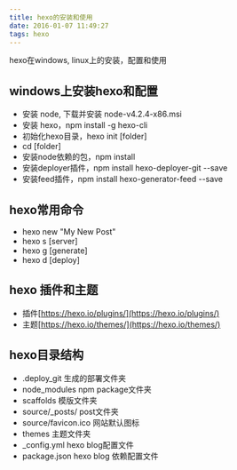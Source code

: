 ```yaml
---
title: hexo的安装和使用
date: 2016-01-07 11:49:27 
tags: hexo
---
```


hexo在windows, linux上的安装，配置和使用
## windows上安装hexo和配置
- 安装 node, 下载并安装 node-v4.2.4-x86.msi
- 安装 hexo，npm install -g hexo-cli
- 初始化hexo目录，hexo init [folder]
- cd [folder]
- 安装node依赖的包，npm install
- 安装deployer插件，npm install hexo-deployer-git --save
- 安装feed插件，npm install hexo-generator-feed --save

## hexo常用命令
- hexo new "My New Post"
- hexo s   [server]
- hexo g   [generate]
- hexo d   [deploy]

## hexo 插件和主题
- 插件[https://hexo.io/plugins/](https://hexo.io/plugins/)
- 主题[https://hexo.io/themes/](https://hexo.io/themes/)

## hexo目录结构
- .deploy_git 生成的部署文件夹
- node_modules npm package文件夹
- scaffolds 模版文件夹
- source/_posts/ post文件夹
- source/favicon.ico 网站默认图标
- themes 主题文件夹
- _config.yml hexo blog配置文件
- package.json hexo blog 依赖配置文件




